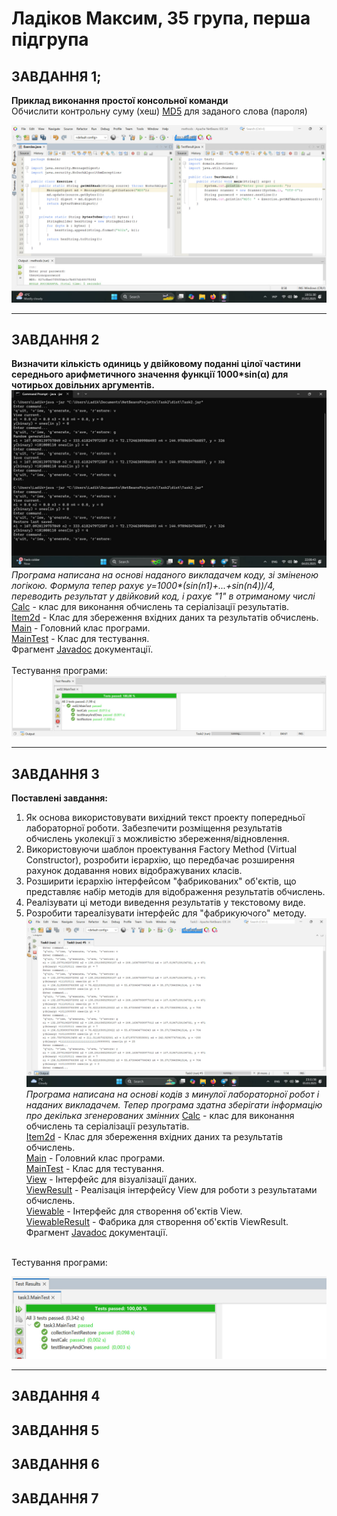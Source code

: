 # Ладіков Максим, 35 група, перша підгрупа

## ЗАВДАННЯ 1;
**Приклад виконання простої консольної команди**
<br>
Обчислити контрольну суму (хеш) [MD5](https://uk.wikipedia.org/wiki/MD5) для заданого слова (пароля)

![](https://github.com/Adey4k/Practice_OOP/blob/main/images/task1.jpg "Скріншот результату")

--- 
## ЗАВДАННЯ 2
**Визначити кількість одиниць у двійковому поданні цілої частини середнього арифметичного значення функції 1000*sin(α) для чотирьох довільних аргументів.**
![](https://github.com/Adey4k/Practice_OOP/blob/main/images/task2.1.jpg "Скріншот результату")
*Програма написана на основі наданого викладачем коду, зі зміненою логікою. Формула тепер рахує y=1000\*(sin(n1)+...+sin(n4))/4, переводить результат у двійковий код, і рахує "1" в отриманому числі*
<br>
[Calc](https://github.com/Adey4k/Practice_OOP/blob/main/src/task2/Calc.java) - клас для виконання обчислень та серіалізації результатів.<br>
[Item2d](https://github.com/Adey4k/Practice_OOP/blob/main/src/task2/Item2d.java) - Клас для збереження вхідних даних та результатів обчислень.<br>
[Main](https://github.com/Adey4k/Practice_OOP/blob/main/src/task2/Main.java) - Головний клас програми.<br>
[MainTest](https://github.com/Adey4k/Practice_OOP/blob/main/src/task2/MainTest.java) - Клас для тестування.<br>
Фрагмент [Javadoc](https://github.com/Adey4k/Practice_OOP/blob/main/images/task2.3.png) документації.<br>
<br>
Тестування програми:
![](https://github.com/Adey4k/Practice_OOP/blob/main/images/task2.2.jpg "Тестування програми")

---
## ЗАВДАННЯ 3
**Поставлені завдання:**
1. Як основа використовувати вихідний текст проекту попередньої лабораторної роботи. Забезпечити розміщення результатів обчислень уколекції з можливістю збереження/відновлення.
2. Використовуючи шаблон проектування Factory Method (Virtual Constructor), розробити ієрархію, що передбачає розширення рахунок додавання
нових відображуваних класів.
3. Розширити ієрархію інтерфейсом "фабрикованих" об'єктів, що представляє набір методів для відображення результатів обчислень.
4. Реалізувати ці методи виведення результатів у текстовому виде.
5. Розробити тареалізувати інтерфейс для "фабрикуючого" методу.
![](https://github.com/Adey4k/Practice_OOP/blob/main/images/task3.1.jpg "Скріншот результату")
*Програма написана на основі кодів з минулої лабораторної робот і наданих викладачем. Тепер програма здатна зберігати інформацію про декілька згенерованих змінних*
[Calc](https://github.com/Adey4k/Practice_OOP/blob/main/src/task3/Calc.java) - клас для виконання обчислень та серіалізації результатів.<br>
[Item2d](https://github.com/Adey4k/Practice_OOP/blob/main/src/task3/Item2d.java) - Клас для збереження вхідних даних та результатів обчислень.<br>
[Main](https://github.com/Adey4k/Practice_OOP/blob/main/src/task3/Main.java) - Головний клас програми.<br>
[MainTest](https://github.com/Adey4k/Practice_OOP/blob/main/src/task3/MainTest.java) - Клас для тестування.<br>
[View]() - Інтерфейс для візуалізації даних.<br>
[ViewResult]() - Реалізація інтерфейсу View для роботи з результатами обчислень.<br>
[Viewable]() - Інтерфейс для створення об'єктів View.<br>
[ViewableResult]() - Фабрика для створення об'єктів ViewResult.<br>
Фрагмент [Javadoc](https://github.com/Adey4k/Practice_OOP/blob/main/images/task3.3.png) документації.<br>
<br>
Тестування програми:

![](https://github.com/Adey4k/Practice_OOP/blob/main/images/task3.2.jpg "Тестування програми")

---

## ЗАВДАННЯ 4
## ЗАВДАННЯ 5
## ЗАВДАННЯ 6
## ЗАВДАННЯ 7
